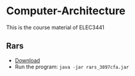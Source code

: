 # Computer-Architecture
This is the course material of ELEC3441

## Rars
- [Download]
- Run the program: `java -jar rars_3897cfa.jar`

[Download]:https://github.com/TheThirdOne/rars/releases/tag/continuous 
